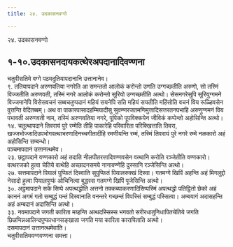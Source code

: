 ```yaml
---
title: २४. उदकासनवग्गो

---
```

२४. उदकासनवग्गो  


## १-१०.उदकासनदायकत्थेरअपदानादिवण्णना

चतुवीसतिमे वग्गे पठमदुतियापदानानि उत्तानानेव।  
९. ततियापदाने अरुणवतिया नगरेति आ समन्ततो आलोकं करोन्तो उणति उग्गच्छतीति अरुणो, सो तस्मिं विज्जतीति अरुणवती, तस्मिं नगरे आलोकं करोन्तो सूरियो उग्गच्छतीति अत्थो। सेसनगरेसुपि सूरियुग्गमने विज्जमानेपि विसेसवचनं सब्बचतुप्पदानं महियं सयनेपि सति महियं सयतीति महिंसोति वचनं विय रूळ्हिवसेन वुत्तन्ति वेदितब्बम्। अथ वा पाकारपासादहम्मियादीसु सुवण्णरजतमणिमुत्तादिसत्तरतनपभाहि अरुणुग्गमनं विय पभावती अरुणवती नाम, तस्मिं अरुणवतिया नगरे, पूपिको पूपविक्कयेन जीविकं कप्पेन्तो अहोसिन्ति अत्थो।  
१४. चतुत्थापदाने तिवरायं पुरे रम्मेति तीहि पाकारेहि परिवारिता परिक्खित्ताति तिवरा, खज्जभोज्जादिउपभोगवत्थाभरणादिनच्चगीतादीहि रमणीयन्ति रम्मं, तस्मिं तिवरायं पुरे नगरे रम्मे नळकारो अहं अहोसिन्ति सम्बन्धो।  
पञ्चमापदानं उत्तानत्थमेव।  
२३. छट्ठापदाने वण्णकारो अहं तदाति नीलपीतरत्तादिवण्णवसेन वत्थानि करोति रञ्जेतीति वण्णकारो। वत्थरजको हुत्वा चेतिये वत्थेहि अच्छादनसमये नानावण्णेहि दुस्सानि रञ्जेसिन्ति अत्थो।  
२७. सत्तमापदाने पियालं पुप्फितं दिस्वाति सुपुप्फितं पियालरुक्खं दिस्वा। गतमग्गे खिपिं अहन्ति अहं मिगलुद्दो नेसादो हुत्वा पियालपुप्फं ओचिनित्वा बुद्धस्स गतमग्गे खिपिं पूजेसिन्ति अत्थो।  
३०. अट्ठमापदाने सके सिप्पे अपत्थद्धोति अत्तनो तक्कब्याकरणादिसिप्पस्मिं अपत्थद्धो पतिट्ठितो छेको अहं काननं अगमं गतो सम्बुद्धं यन्तं दिस्वानाति वनन्तरे गच्छन्तं विपस्सिं सम्बुद्धं पस्सित्वा। अम्बयागं अदासहन्ति अहं अम्बदानं अदासिन्ति अत्थो।  
३३. नवमापदाने जगती कारिता मय्हन्ति अत्थदस्सिस्स भगवतो सरीरधातुनिधापितचेतिये जगति छिन्नभिन्नआलिन्दपुप्फाधानसङ्खाता जगति मया कारिता कारापिताति अत्थो।  
दसमापदानं उत्तानत्थमेवाति।  
चतुवीसतिमवग्गवण्णना समत्ता।  